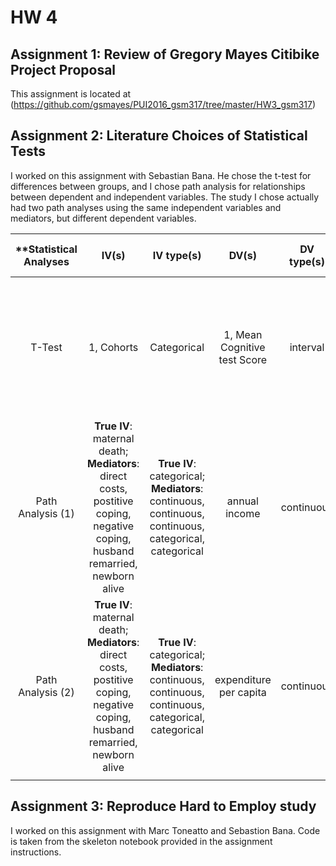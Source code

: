 # HW 4

## Assignment 1: Review of Gregory Mayes Citibike Project Proposal

This assignment is located at (https://github.com/gsmayes/PUI2016_gsm317/tree/master/HW3_gsm317)

## Assignment 2: Literature Choices of Statistical Tests

I worked on this assignment with Sebastian Bana. He chose the t-test for differences between groups, and I chose path analysis for relationships between dependent and independent variables. The study I chose actually had two path analyses using the same independent variables and mediators, but different dependent variables.


| **Statistical Analyses      | IV(s)    | IV type(s)  | DV(s)  | DV type(s)  | Control Var  | Control Var type |  Question to be answered | _H0_ | alpha | link to paper** |
|:--------------:|:--------------:|:------:|:---------:|:-----------:|:-----------:|:------------:|:------------------:|:-------:|:---------:|:---------|
T-Test	|  1, Cohorts | Categorical | 1, Mean Cognitive test Score| interval | n/a | n/a | Does Cognitive Function Increase across generations for healthy elder? | Mean Score in Cohort 01- <= Mean Score in Cohort 91- | 0.05 | http://journals.plos.org/plosone/article?id=10.1371/journal.pone.0078646 |
Path Analysis (1)  |  **True IV**: maternal death; **Mediators**: direct costs, postitive coping, negative coping, husband remarried, newborn alive | **True IV**: categorical; **Mediators**: continuous, continuous, continuous, categorical, categorical | annual income | continuous | n/a | n/a | What are the direct and (through mediators) indirect effects of maternal death on household economy? |     |     | [Impact of Maternal Death on Household Economy in Rural China: A Prospective Path Analysis] (http://journals.plos.org/plosone/article?id=10.1371/journal.pone.0134756) |
Path Analysis (2)  |  **True IV**: maternal death; **Mediators**: direct costs, postitive coping, negative coping, husband remarried, newborn alive | **True IV**: categorical; **Mediators**: continuous, continuous, continuous, categorical, categorical | expenditure per capita | continuous | n/a | n/a | What are the direct and (through mediators) indirect effects of maternal death on household economy? |     |     | [Impact of Maternal Death on Household Economy in Rural China: A Prospective Path Analysis] (http://journals.plos.org/plosone/article?id=10.1371/journal.pone.0134756) |
 |||||||||||||||||||||

## Assignment 3: Reproduce Hard to Employ study

I worked on this assignment with Marc Toneatto and Sebastion Bana. Code is taken from the skeleton notebook provided in the assignment instructions.